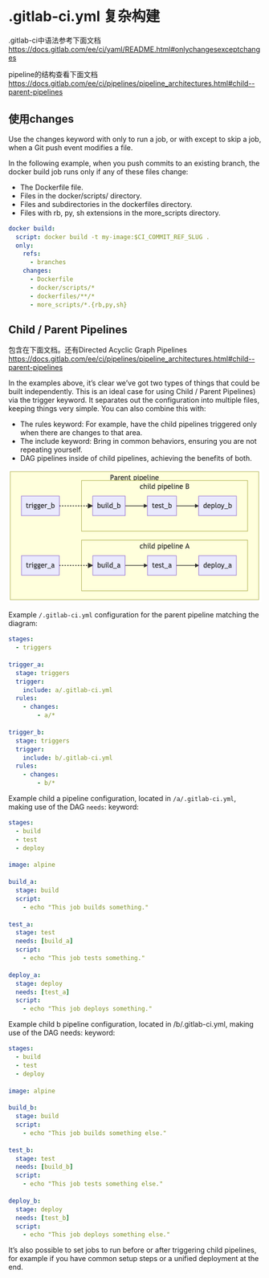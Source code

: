 # .gitlab-ci.yml 复杂构建
.gitlab-ci中语法参考下面文档
https://docs.gitlab.com/ee/ci/yaml/README.html#onlychangesexceptchanges

pipeline的结构查看下面文档
https://docs.gitlab.com/ee/ci/pipelines/pipeline_architectures.html#child--parent-pipelines

## 使用changes
Use the changes keyword with only to run a job, or with except to skip a job, when a Git push event modifies a file.

In the following example, when you push commits to an existing branch, the docker build job runs only if any of these files change:
- The Dockerfile file.
- Files in the docker/scripts/ directory.
- Files and subdirectories in the dockerfiles directory.
- Files with rb, py, sh extensions in the more_scripts directory.

```yml
docker build:
  script: docker build -t my-image:$CI_COMMIT_REF_SLUG .
  only:
    refs:
      - branches
    changes:
      - Dockerfile
      - docker/scripts/*
      - dockerfiles/**/*
      - more_scripts/*.{rb,py,sh}
```

## Child / Parent Pipelines
包含在下面文档。还有Directed Acyclic Graph Pipelines
https://docs.gitlab.com/ee/ci/pipelines/pipeline_architectures.html#child--parent-pipelines

In the examples above, it’s clear we’ve got two types of things that could be built independently. This is an ideal case for using Child / Parent Pipelines) via the trigger keyword. It separates out the configuration into multiple files, keeping things very simple. You can also combine this with:
- The rules keyword: For example, have the child pipelines triggered only when there are changes to that area.
- The include keyword: Bring in common behaviors, ensuring you are not repeating yourself.
- DAG pipelines inside of child pipelines, achieving the benefits of both.

![fail](img/1.1.png)

Example ``/.gitlab-ci.yml`` configuration for the parent pipeline matching the diagram:

```yml
stages:
  - triggers

trigger_a:
  stage: triggers
  trigger:
    include: a/.gitlab-ci.yml
  rules:
    - changes:
        - a/*

trigger_b:
  stage: triggers
  trigger:
    include: b/.gitlab-ci.yml
  rules:
    - changes:
        - b/*
```

Example child a pipeline configuration, located in ``/a/.gitlab-ci.yml``, making use of the DAG ``needs``: keyword:

```yml
stages:
  - build
  - test
  - deploy

image: alpine

build_a:
  stage: build
  script:
    - echo "This job builds something."

test_a:
  stage: test
  needs: [build_a]
  script:
    - echo "This job tests something."

deploy_a:
  stage: deploy
  needs: [test_a]
  script:
    - echo "This job deploys something."
```

Example child b pipeline configuration, located in /b/.gitlab-ci.yml, making use of the DAG needs: keyword:

```yml
stages:
  - build
  - test
  - deploy

image: alpine

build_b:
  stage: build
  script:
    - echo "This job builds something else."

test_b:
  stage: test
  needs: [build_b]
  script:
    - echo "This job tests something else."

deploy_b:
  stage: deploy
  needs: [test_b]
  script:
    - echo "This job deploys something else."
```
It’s also possible to set jobs to run before or after triggering child pipelines, for example if you have common setup steps or a unified deployment at the end.